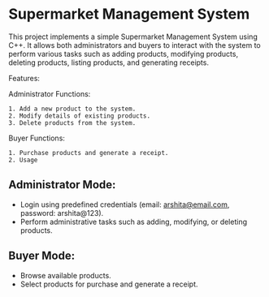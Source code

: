 # Supermarket Management System

This project implements a simple Supermarket Management System using C++. It allows both administrators and buyers to interact with the system to perform various tasks such as adding products, modifying products, deleting products, listing products, and generating receipts.


Features:

  Administrator Functions:
  
    1. Add a new product to the system.
    2. Modify details of existing products.
    3. Delete products from the system.
    
  Buyer Functions:
  
    1. Purchase products and generate a receipt.
    2. Usage

  
 ## Administrator Mode:

  - Login using predefined credentials (email: arshita@email.com, password: arshita@123). 
  -  Perform administrative tasks such as adding, modifying, or deleting products.
  

 ## Buyer Mode:
 
  - Browse available products. 
  - Select products for purchase and generate a receipt.
